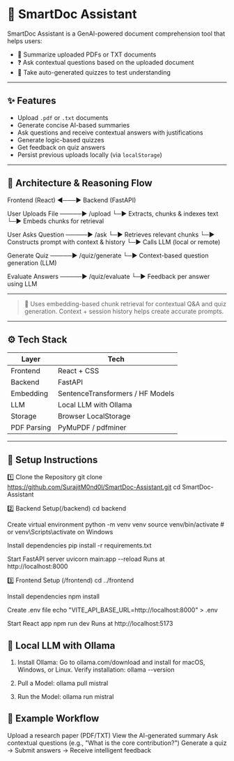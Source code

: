 # 🧠 SmartDoc Assistant

SmartDoc Assistant is a GenAI-powered document comprehension tool that helps users:

- 📄 Summarize uploaded PDFs or TXT documents  
- ❓ Ask contextual questions based on the uploaded document  
- 🧠 Take auto-generated quizzes to test understanding  

---

## ✨ Features

- Upload `.pdf` or `.txt` documents  
- Generate concise AI-based summaries  
- Ask questions and receive contextual answers with justifications  
- Generate logic-based quizzes  
- Get feedback on quiz answers  
- Persist previous uploads locally (via `localStorage`)  

---

## 🧱 Architecture & Reasoning Flow

Frontend (React) ◄───► Backend (FastAPI)

User Uploads File ─────► /upload
└─► Extracts, chunks & indexes text
└─► Embeds chunks for retrieval

User Asks Question ─────► /ask
└─► Retrieves relevant chunks
└─► Constructs prompt with context & history
└─► Calls LLM (local or remote)

Generate Quiz ─────► /quiz/generate
└─► Context-based question generation (LLM)

Evaluate Answers ─────► /quiz/evaluate
└─► Feedback per answer using LLM

---


> 🧠 Uses embedding-based chunk retrieval for contextual Q&A and quiz generation. Context + session history helps create accurate prompts.

---

## ⚙️ Tech Stack

| Layer       | Tech                             |
|-------------|----------------------------------|
| Frontend    | React + CSS      |
| Backend     | FastAPI                          |
| Embedding   | SentenceTransformers / HF Models |
| LLM         | Local LLM with Ollama            |
| Storage     | Browser LocalStorage             |
| PDF Parsing | PyMuPDF / pdfminer               |

---

## 🚀 Setup Instructions

1️⃣ Clone the Repository
git clone https://github.com/SurajitM0nd0l/SmartDoc-Assistant.git
cd SmartDoc-Assistant

2️⃣ Backend Setup(/backend)
cd backend

Create virtual environment
python -m venv venv
source venv/bin/activate  # or venv\Scripts\activate on Windows

Install dependencies
pip install -r requirements.txt

Start FastAPI server
uvicorn main:app --reload
Runs at http://localhost:8000

3️⃣ Frontend Setup (/frontend)
cd ../frontend

Install dependencies
npm install

Create .env file
echo "VITE_API_BASE_URL=http://localhost:8000" > .env

Start React app
npm run dev
Runs at http://localhost:5173


## 🧰 Local LLM with Ollama

1. Install Ollama: 
Go to ollama.com/download and install for macOS, Windows, or Linux.
Verify installation:
ollama --version

3. Pull a Model: 
ollama pull mistral

5. Run the Model: 
ollama run mistral

## 🧪 Example Workflow

Upload a research paper (PDF/TXT)
View the AI-generated summary
Ask contextual questions (e.g., "What is the core contribution?")
Generate a quiz → Submit answers → Receive intelligent feedback
